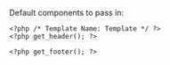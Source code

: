 Default components to pass in:

```
<?php /* Template Name: Template */ ?>
<?php get_header(); ?>

<?php get_footer(); ?>
```
